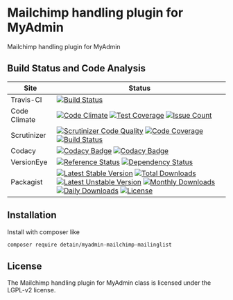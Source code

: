 # Mailchimp handling plugin for MyAdmin

Mailchimp handling plugin for MyAdmin

## Build Status and Code Analysis

Site          | Status
--------------|---------------------------
Travis-CI     | [![Build Status](https://travis-ci.org/detain/myadmin-mailchimp-mailinglist.svg?branch=master)](https://travis-ci.org/detain/myadmin-mailchimp-mailinglist)
Code Climate  | [![Code Climate](https://codeclimate.com/github/detain/myadmin-mailchimp-mailinglist/badges/gpa.svg)](https://codeclimate.com/github/detain/myadmin-mailchimp-mailinglist) [![Test Coverage](https://codeclimate.com/github/detain/myadmin-mailchimp-mailinglist/badges/coverage.svg)](https://codeclimate.com/github/detain/myadmin-mailchimp-mailinglist/coverage) [![Issue Count](https://codeclimate.com/github/detain/myadmin-mailchimp-mailinglist/badges/issue_count.svg)](https://codeclimate.com/github/detain/myadmin-mailchimp-mailinglist)
Scrutinizer   | [![Scrutinizer Code Quality](https://scrutinizer-ci.com/g/detain/myadmin-mailchimp-mailinglist/badges/quality-score.png?b=master)](https://scrutinizer-ci.com/g/detain/myadmin-mailchimp-mailinglist/?branch=master) [![Code Coverage](https://scrutinizer-ci.com/g/detain/myadmin-mailchimp-mailinglist/badges/coverage.png?b=master)](https://scrutinizer-ci.com/g/detain/myadmin-mailchimp-mailinglist/?branch=master) [![Build Status](https://scrutinizer-ci.com/g/detain/myadmin-mailchimp-mailinglist/badges/build.png?b=master)](https://scrutinizer-ci.com/g/detain/myadmin-mailchimp-mailinglist/build-status/master)
Codacy        | [![Codacy Badge](https://api.codacy.com/project/badge/Grade/226251fc068f4fd5b4b4ef9a40011d06)](https://www.codacy.com/app/detain/myadmin-mailchimp-mailinglist) [![Codacy Badge](https://api.codacy.com/project/badge/Coverage/25fa74eb74c947bf969602fcfe87e349)](https://www.codacy.com/app/detain/myadmin-mailchimp-mailinglist?utm_source=github.com&utm_medium=referral&utm_content=detain/myadmin-mailchimp-mailinglist&utm_campaign=Badge_Coverage)
VersionEye    | [![Reference Status](https://www.versioneye.com/php/detain:myadmin-mailchimp-mailinglist/reference_badge.svg?style=flat)](https://www.versioneye.com/php/detain:myadmin-mailchimp-mailinglist/references) [![Dependency Status](https://www.versioneye.com/user/projects/592f7318bafc5500414dfd2a/badge.svg?style=flat-square)](https://www.versioneye.com/user/projects/592f7318bafc5500414dfd2a)
Packagist     | [![Latest Stable Version](https://poser.pugx.org/detain/myadmin-mailchimp-mailinglist/version)](https://packagist.org/packages/detain/myadmin-mailchimp-mailinglist) [![Total Downloads](https://poser.pugx.org/detain/myadmin-mailchimp-mailinglist/downloads)](https://packagist.org/packages/detain/myadmin-mailchimp-mailinglist) [![Latest Unstable Version](https://poser.pugx.org/detain/myadmin-mailchimp-mailinglist/v/unstable)](//packagist.org/packages/detain/myadmin-mailchimp-mailinglist) [![Monthly Downloads](https://poser.pugx.org/detain/myadmin-mailchimp-mailinglist/d/monthly)](https://packagist.org/packages/detain/myadmin-mailchimp-mailinglist) [![Daily Downloads](https://poser.pugx.org/detain/myadmin-mailchimp-mailinglist/d/daily)](https://packagist.org/packages/detain/myadmin-mailchimp-mailinglist) [![License](https://poser.pugx.org/detain/myadmin-mailchimp-mailinglist/license)](https://packagist.org/packages/detain/myadmin-mailchimp-mailinglist)


## Installation

Install with composer like

```sh
composer require detain/myadmin-mailchimp-mailinglist
```

## License

The Mailchimp handling plugin for MyAdmin class is licensed under the LGPL-v2 license.

